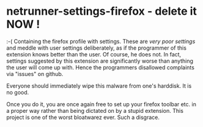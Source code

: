 netrunner-settings-firefox - delete it   NOW  !
===============================================

:-( Containing the firefox profile with settings. These are *very poor settings* and meddle with user settings deliberately, as if the programmer of this extension knows better than the user. Of course, he does not. In fact, settings suggested by this extension are significantly worse than anything the user will come up with. Hence the programmers disallowed complaints via "issues" on github.

Everyone should immediately wipe this malware from one's harddisk. It is no good.

Once you do it, you are once again free to set up your firefox toolbar etc. in a proper way rather than being dictated on by a stupid extension. This project is one of the worst bloatwarez ever. Such a disgrace. 
